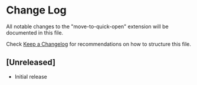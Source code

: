 # Change Log

All notable changes to the "move-to-quick-open" extension will be documented in this file.

Check [Keep a Changelog](http://keepachangelog.com/) for recommendations on how to structure this file.

## [Unreleased]

- Initial release